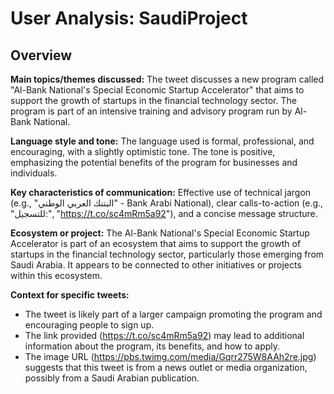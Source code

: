 # User Analysis: SaudiProject

## Overview

**Main topics/themes discussed:**
The tweet discusses a new program called "Al-Bank National's Special Economic Startup Accelerator" that aims to support the growth of startups in the financial technology sector. The program is part of an intensive training and advisory program run by Al-Bank National.

**Language style and tone:**
The language used is formal, professional, and encouraging, with a slightly optimistic tone. The tone is positive, emphasizing the potential benefits of the program for businesses and individuals.

**Key characteristics of communication:**
Effective use of technical jargon (e.g., "البتنك العربي الوطني" - Bank Arabi National), clear calls-to-action (e.g., "للتسجيل:", "https://t.co/sc4mRm5a92"), and a concise message structure.

**Ecosystem or project:**
The Al-Bank National's Special Economic Startup Accelerator is part of an ecosystem that aims to support the growth of startups in the financial technology sector, particularly those emerging from Saudi Arabia. It appears to be connected to other initiatives or projects within this ecosystem.

**Context for specific tweets:**

* The tweet is likely part of a larger campaign promoting the program and encouraging people to sign up.
* The link provided (https://t.co/sc4mRm5a92) may lead to additional information about the program, its benefits, and how to apply.
* The image URL (https://pbs.twimg.com/media/Gqrr275W8AAh2re.jpg) suggests that this tweet is from a news outlet or media organization, possibly from a Saudi Arabian publication.
